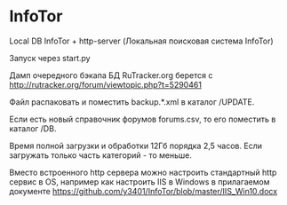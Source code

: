 # InfoTor
Local DB InfoTor + http-server (Локальная поисковая система InfoTor)

Запуск через start.py

Дамп очередного бэкапа БД RuTracker.org берется с http://rutracker.org/forum/viewtopic.php?t=5290461  

Файл распаковать и поместить backup.\*.xml в каталог /UPDATE.

Если есть новый справочник форумов forums.csv, то его поместить в каталог /DB.

Время полной загрузки и обработки 12Гб порядка 2,5 часов. Если загружать только часть категорий - то меньше.

Вместо встроенного http сервера можно настроить стандартный http сервис в OS, например как настроить IIS в Windows в прилагаемом документе https://github.com/y3401/InfoTor/blob/master/IIS_Win10.docx
